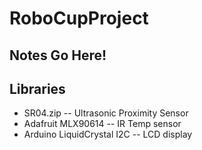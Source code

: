 # RoboCupProject
## Notes Go Here!
## Libraries
- SR04.zip -- Ultrasonic Proximity Sensor
- Adafruit MLX90614 -- IR Temp sensor
- Arduino LiquidCrystal I2C -- LCD display
